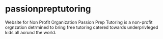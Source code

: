 # passionpreptutoring
Website for Non Profit Organization
Passion Prep Tutoring is a non-profit orgnzation detrmined to bring free tutoring catered towards underprivleged kids all aorund the world. 
